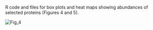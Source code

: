 R code and files for box plots and heat maps showing abundances of selected proteins (Figures 4 and 5).


![Fig_4](https://github.com/cschiksnis/syn-proteome/assets/134014930/76654145-5e1c-49fc-b71c-c68c608954f3)


